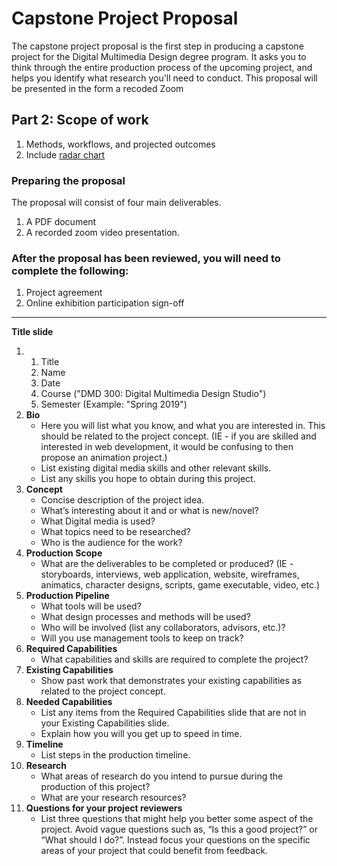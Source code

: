 # Capstone Project Proposal

The capstone project proposal is the first step in producing a capstone project for the Digital Multimedia Design degree program. It asks you to think through the entire production process of the upcoming project, and helps you identify what research you'll need to conduct. This proposal will be presented in the form a recoded Zoom

## Part 2: Scope of work

1. Methods, workflows, and projected outcomes
2. Include [radar chart](https://www.google.com/search?q=radar+chart&oq=radar+chart&aqs=chrome..69i57.1342j0j7&sourceid=chrome&ie=UTF-8)

### Preparing the proposal

The proposal will consist of four main deliverables.

1. A PDF document
2. A recorded zoom video presentation.

### After the proposal has been reviewed, you will need to complete the following:

1. Project agreement
2. Online exhibition participation sign-off

---

**Title slide**

1. 1. Title
   2. Name
   3. Date
   4. Course \("DMD 300: Digital Multimedia Design Studio"\)
   5. Semester \(Example: "Spring 2019"\)
2. **Bio**
   * Here you will list what you know, and what you are interested in. This should be related to the project concept. \(IE - if you are skilled and interested in web development, it would be confusing to then propose an animation project.\)
   * List existing digital media skills and other relevant skills.
   * List any skills you hope to obtain during this project.
3. **Concept**
   * Concise description of the project idea.
   * What’s interesting about it and or what is new/novel?
   * What Digital media is used?
   * What topics need to be researched?
   * Who is the audience for the work?
4. **Production Scope**
   * What are the deliverables to be completed or produced? \(IE - storyboards, interviews, web application, website, wireframes, animatics, character designs, scripts, game executable, video, etc.\)
5. **Production Pipeline**
   * What tools will be used?
   * What design processes and methods will be used?
   * Who will be involved \(list any collaborators, advisors, etc.\)?
   * Will you use management tools to keep on track?
6. **Required Capabilities**
   * What capabilities and skills are required to complete the project?
7. **Existing Capabilities**
   * Show past work that demonstrates your existing capabilities as related to the project concept.
8. **Needed Capabilities**
   * List any items from the Required Capabilities slide that are not in your Existing Capabilities slide.
   * Explain how you will you get up to speed in time.
9. **Timeline**
   * List steps in the production timeline.
10. **Research**
    * What areas of research do you intend to pursue during the production of this project?
    * What are your research resources?
11. **Questions for your project reviewers**
    * List three questions that might help you better some aspect of the project. Avoid vague questions such as, “Is this a good project?” or “What should I do?”. Instead focus your questions on the specific areas of your project that could benefit from feedback. 



